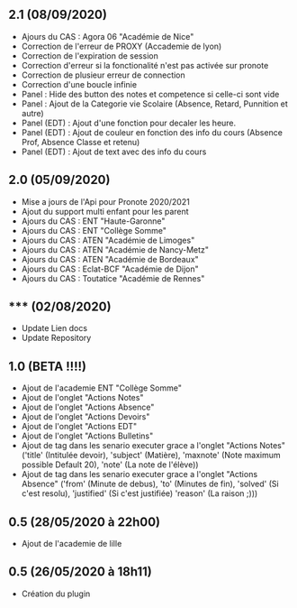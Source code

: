 ## 2.1 (08/09/2020)
- Ajours du CAS : Agora 06 "Académie de Nice"
- Correction de l'erreur de PROXY (Accademie de lyon)
- Correction de l'expiration de session
- Correction d'erreur si la fonctionalité n'est pas activée sur pronote
- Correction de plusieur erreur de connection
- Correction d'une boucle infinie
- Panel : Hide des button des notes et competence si celle-ci sont vide
- Panel : Ajout de la Categorie vie Scolaire (Absence, Retard, Punnition et autre)
- Panel (EDT) :  Ajout d'une fonction pour decaler les heure.
- Panel (EDT) : Ajout de couleur en fonction des info du cours (Absence Prof, Absence Classe et retenu)
- Panel (EDT) : Ajout de text avec des info du cours

## 2.0 (05/09/2020)
- Mise a jours de l'Api pour Pronote 2020/2021
- Ajout du support multi enfant pour les parent
- Ajours du CAS : ENT "Haute-Garonne"
- Ajours du CAS : ENT "Collège Somme"
- Ajours du CAS : ATEN "Académie de Limoges"
- Ajours du CAS : ATEN "Académie de Nancy-Metz"
- Ajours du CAS : ATEN "Académie de Bordeaux"
- Ajours du CAS : Eclat-BCF "Académie de Dijon"
- Ajours du CAS : Toutatice "Académie de Rennes"


## *** (02/08/2020)
- Update Lien docs
- Update Repository

## 1.0 (BETA !!!!)
- Ajout de l'academie ENT "Collège Somme"
- Ajout de l'onglet "Actions Notes"
- Ajout de l'onglet "Actions Absence"
- Ajout de l'onglet "Actions Devoirs"
- Ajout de l'onglet "Actions EDT"
- Ajout de l'onglet "Actions Bulletins"
- Ajout de tag dans les senario executer grace a l'onglet "Actions Notes" ('title' (Intitulée devoir), 'subject' (Matière), 'maxnote' (Note maximum possible Default 20), 'note' (La note de l'élève))
- Ajout de tag dans les senario executer grace a l'onglet "Actions Absence" ('from' (Minute de debus), 'to' (Minutes de fin), 'solved' (Si c'est resolu), 'justified' (Si c'est justifiée) 'reason' (La raison ;)))

## 0.5 (28/05/2020 à 22h00)
- Ajout de l'academie de lille

## 0.5 (26/05/2020 à 18h11)
- Création du plugin 
